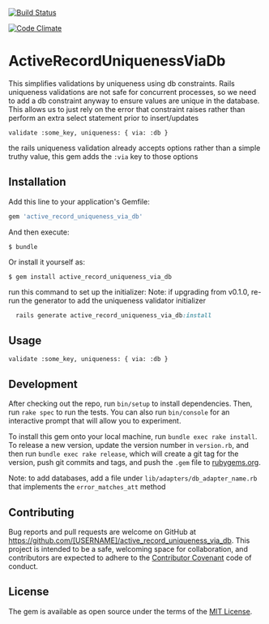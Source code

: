 [![Build
Status](https://travis-ci.org/jamesmacwilliam/active_record_uniqueness_via_db.svg?branch=master)](https://travis-ci.org/jamesmacwilliam/active_record_uniqueness_via_db)

[![Code
Climate](https://codeclimate.com/github/jamesmacwilliam/active_record_uniqueness_via_db/badges/gpa.svg)](https://codeclimate.com/github/jamesmacwilliam/active_record_uniqueness_via_db)

# ActiveRecordUniquenessViaDb

This simplifies validations by uniqueness using db constraints.  Rails
uniqueness validations are not safe for concurrent processes, so we need
to add a db constraint anyway to ensure values are unique in the
database.  This allows us to just rely on the error that constraint
raises rather than perform an extra select statement prior to
insert/updates

```
validate :some_key, uniqueness: { via: :db }
```

the rails uniqueness validation already accepts options rather than a
simple truthy value, this gem adds the `:via` key to those options

## Installation

Add this line to your application's Gemfile:

```ruby
gem 'active_record_uniqueness_via_db'
```

And then execute:

    $ bundle

Or install it yourself as:

    $ gem install active_record_uniqueness_via_db

run this command to set up the initializer:
Note: if upgrading from v0.1.0, re-run the generator to add the
uniqueness validator initializer

```ruby
  rails generate active_record_uniqueness_via_db:install
```

## Usage

```
validate :some_key, uniqueness: { via: :db }
```

## Development

After checking out the repo, run `bin/setup` to install dependencies. Then, run `rake spec` to run the tests. You can also run `bin/console` for an interactive prompt that will allow you to experiment.

To install this gem onto your local machine, run `bundle exec rake install`. To release a new version, update the version number in `version.rb`, and then run `bundle exec rake release`, which will create a git tag for the version, push git commits and tags, and push the `.gem` file to [rubygems.org](https://rubygems.org).

Note: to add databases, add a file under `lib/adapters/db_adapter_name.rb`
that implements the `error_matches_att` method
## Contributing

Bug reports and pull requests are welcome on GitHub at https://github.com/[USERNAME]/active_record_uniqueness_via_db. This project is intended to be a safe, welcoming space for collaboration, and contributors are expected to adhere to the [Contributor Covenant](contributor-covenant.org) code of conduct.


## License

The gem is available as open source under the terms of the [MIT License](http://opensource.org/licenses/MIT).

